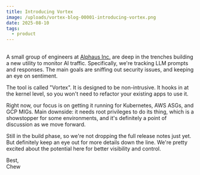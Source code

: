 ```yaml
---
title: Introducing Vortex
image: /uploads/vortex-blog-00001-introducing-vortex.png
date: 2025-08-10
tags:
  - product
---
```


##

A small group of engineers at [Alphaus Inc.](https://alphaus.cloud/) are deep in the trenches building a new utility to monitor AI traffic. Specifically, we're tracking LLM prompts and responses. The main goals are sniffing out security issues, and keeping an eye on sentiment.

The tool is called "Vortex". It is designed to be non-intrusive. It hooks in at the kernel level, so you won't need to refactor your existing apps to use it.

Right now, our focus is on getting it running for Kubernetes, AWS ASGs, and GCP MIGs. Main downside: it needs root privileges to do its thing, which is a showstopper for some environments, and it's definitely a point of discussion as we move forward.

Still in the build phase, so we're not dropping the full release notes just yet. But definitely keep an eye out for more details down the line. We're pretty excited about the potential here for better visibility and control.

Best,  
Chew

